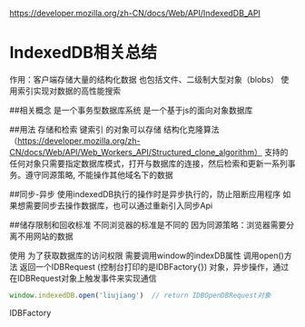 https://developer.mozilla.org/zh-CN/docs/Web/API/IndexedDB_API

# IndexedDB相关总结
作用：客户端存储大量的结构化数据 也包括文件、二级制大型对象（blobs）
使用索引实现对数据的高性能搜索

##相关概念 
  是一个事务型数据库系统
  是一个基于js的面向对象数据库

##用法
存储和检索 键索引 的对象可以存储 结构化克隆算法（https://developer.mozilla.org/zh-CN/docs/Web/API/Web_Workers_API/Structured_clone_algorithm）
支持的任何对象只需要指定数据库模式，打开与数据库的连接，然后检索和更新一系列事务。遵守同源策略, 不能操作其他域名下的数据

##同步-异步
  使用indexedDB执行的操作时是异步执行的，防止阻断应用程序
  如果想需要同步去操作数据库，也可以通过重新引入同步Api

##储存限制和回收标准
  不同浏览器的标准是不同的
  因为同源策略：浏览器需要分离不用网站的数据
  
使用
为了获取数据库的访问权限 需要调用window的indexDB属性  调用open()方法 返回一个IDBRequest (控制台打印的是IDBFactory{}) 对象，异步操作，通过在IDBRequest对象上触发事件来实现通信
```javascript
window.indexedDB.open('liujiang')  // return IDBOpenDBRequest对象
```
IDBFactory


